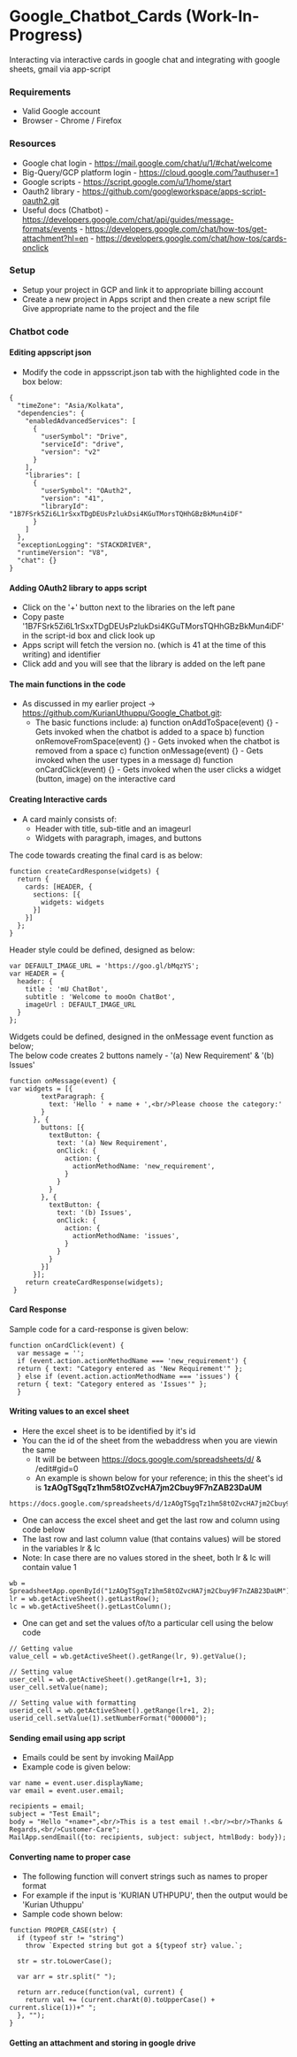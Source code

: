 # Google_Chatbot_Cards (Work-In-Progress)
Interacting via interactive cards in google chat and integrating with google sheets, gmail via app-script

### Requirements
* Valid Google account
* Browser - Chrome / Firefox

### Resources
- Google chat login - https://mail.google.com/chat/u/1/#chat/welcome  
- Big-Query/GCP platform login - https://cloud.google.com/?authuser=1  
- Google scripts - https://script.google.com/u/1/home/start  
- Oauth2 library - https://github.com/googleworkspace/apps-script-oauth2.git
- Useful docs (Chatbot) - https://developers.google.com/chat/api/guides/message-formats/events
                        - https://developers.google.com/chat/how-tos/get-attachment?hl=en
                        - https://developers.google.com/chat/how-tos/cards-onclick

### Setup
- Setup your project in GCP and link it to appropriate billing account
- Create a new project in Apps script and then create a new script file
  Give appropriate name to the project and the file

### Chatbot code
#### Editing appscript json
- Modify the code in appsscript.json tab with the highlighted code in the box below:
```
{
  "timeZone": "Asia/Kolkata",
  "dependencies": {
    "enabledAdvancedServices": [
      {
        "userSymbol": "Drive",
        "serviceId": "drive",
        "version": "v2"
      }
    ],
    "libraries": [
      {
        "userSymbol": "OAuth2",
        "version": "41",
        "libraryId": "1B7FSrk5Zi6L1rSxxTDgDEUsPzlukDsi4KGuTMorsTQHhGBzBkMun4iDF"
      }
    ]
  },
  "exceptionLogging": "STACKDRIVER",
  "runtimeVersion": "V8",
  "chat": {}
}
```
#### Adding OAuth2 library to apps script
- Click on the '+' button next to the libraries on the left pane
- Copy paste '1B7FSrk5Zi6L1rSxxTDgDEUsPzlukDsi4KGuTMorsTQHhGBzBkMun4iDF' in the script-id box and click look up
- Apps script will fetch the version no. (which is 41 at the time of this writing) and identifier
- Click add and you will see that the library is added on the left pane

#### The main functions in the code
- As discussed in my earlier project -> https://github.com/KurianUthuppu/Google_Chatbot.git:
  - The basic functions include:
     a) function onAddToSpace(event) {}
        - Gets invoked when the chatbot is added to a space
     b) function onRemoveFromSpace(event) {}
        - Gets invoked when the chatbot is removed from a space
     c) function onMessage(event) {}
        - Gets invoked when the user types in a message
     d) function onCardClick(event) {}
        - Gets invoked when the user clicks a widget (button, image) on the interactive card

#### Creating Interactive cards
- A card mainly consists of:
  - Header with title, sub-title and an imageurl
  - Widgets with paragraph, images, and buttons

The code towards creating the final card is as below:
```
function createCardResponse(widgets) {
  return {
    cards: [HEADER, {
      sections: [{
        widgets: widgets
      }]
    }]
  };
}
```
Header style could be defined, designed as below:
```
var DEFAULT_IMAGE_URL = 'https://goo.gl/bMqzYS';
var HEADER = {
  header: {
    title : 'mU ChatBot',
    subtitle : 'Welcome to mooOn ChatBot',
    imageUrl : DEFAULT_IMAGE_URL
  }
};
```
Widgets could be defined, designed in the onMessage event function as below;  
The below code creates 2 buttons namely - '(a) New Requirement' & '(b) Issues'
```
function onMessage(event) {
var widgets = [{
        textParagraph: {
          text: 'Hello ' + name + ',<br/>Please choose the category:'
        }
      }, {
        buttons: [{
          textButton: {
            text: '(a) New Requirement',
            onClick: {
              action: {
                actionMethodName: 'new_requirement',
              }
            }
          }
        }, {
          textButton: {
            text: '(b) Issues',
            onClick: {
              action: {
                actionMethodName: 'issues',
              }
            }
          }
        }]
      }];
    return createCardResponse(widgets);
 } 

```
#### Card Response
Sample code for a card-response is given below:
```
function onCardClick(event) {
  var message = '';
  if (event.action.actionMethodName === 'new_requirement') {
  return { text: "Category entered as 'New Requirement'" };
  } else if (event.action.actionMethodName === 'issues') {
  return { text: "Category entered as 'Issues'" };
  }
```
#### Writing values to an excel sheet
- Here the excel sheet is to be identified by it's id
- You can the id of the sheet from the webaddress when you are viewin the same
  - It will be between https://docs.google.com/spreadsheets/d/ & /edit#gid=0
  - An example is shown below for your reference; in this the sheet's id is __1zAOgTSgqTz1hm58tOZvcHA7jm2Cbuy9F7nZAB23DaUM__
```
https://docs.google.com/spreadsheets/d/1zAOgTSgqTz1hm58tOZvcHA7jm2Cbuy9F7nZAB23DaUM/edit#gid=0
```
- One can access the excel sheet and get the last row and column using code below
- The last row and last column value (that contains values) will be stored in the variables lr & lc
- Note: In case there are no values stored in the sheet, both lr & lc will contain value 1
```
wb = SpreadsheetApp.openById("1zAOgTSgqTz1hm58tOZvcHA7jm2Cbuy9F7nZAB23DaUM");
lr = wb.getActiveSheet().getLastRow();
lc = wb.getActiveSheet().getLastColumn();
```
- One can get and set the values of/to a particular cell using the below code
```
// Getting value
value_cell = wb.getActiveSheet().getRange(lr, 9).getValue();

// Setting value
user_cell = wb.getActiveSheet().getRange(lr+1, 3);
user_cell.setValue(name);

// Setting value with formatting
userid_cell = wb.getActiveSheet().getRange(lr+1, 2); 
userid_cell.setValue(1).setNumberFormat("000000");
```
#### Sending email using app script
- Emails could be sent by invoking MailApp
- Example code is given below:
```
var name = event.user.displayName;
var email = event.user.email;

recipients = email;
subject = "Test Email";
body = "Hello "+name+",<br/>This is a test email !.<br/><br/>Thanks & Regards,<br/>Customer-Care";
MailApp.sendEmail({to: recipients, subject: subject, htmlBody: body});
```
#### Converting name to proper case
- The following function will convert strings such as names to proper format
- For example if the input is 'KURIAN UTHPUPU', then the output would be 'Kurian Uthuppu'
- Sample code shown below:
```
function PROPER_CASE(str) {
  if (typeof str != "string")
    throw `Expected string but got a ${typeof str} value.`;
  
  str = str.toLowerCase();

  var arr = str.split(" ");

  return arr.reduce(function(val, current) {
    return val += (current.charAt(0).toUpperCase() + current.slice(1))+" ";
  }, "");
}
```
#### Getting an attachment and storing in google drive

